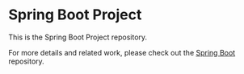 # Spring Boot Project

This is the Spring Boot Project repository.

For more details and related work, please check out the [Spring Boot](https://github.com/shubhamrajj01/spring-boot) repository.
